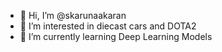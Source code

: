 - 👋 Hi, I’m @skarunaakaran
- 👀 I’m interested in diecast cars and DOTA2
- 🌱 I’m currently learning Deep Learning Models
